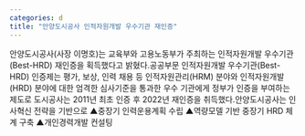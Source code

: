 ```yaml
---
categories: d
title: "안양도시공사 인적자원개발 우수기관 재인증"
---
```

안양도시공사(사장 이명호)는 교육부와 고용노동부가 주최하는 인적자원개발 우수기관(Best-HRD) 재인증을 획득했다고 밝혔다.공공부문 인적자원개발 우수기관(Best-HRD) 인증제는 평가, 보상, 인력 채용 등 인적자원관리(HRM) 분야와 인적자원개발(HRD) 분야에 대한 엄격한 심사기준을 통과한 우수 기관에게 정부가 인증을 부여하는 제도로 도시공사는 2011년 최초 인증 후 2022년 재인증을 취득했다.안양도시공사는 인사혁신 전략을 기반으로 ▲중장기 인력운용계획 수립 ▲역량모델 기반 중장기 HRD 체계 구축 ▲개인경력개발 컨설팅